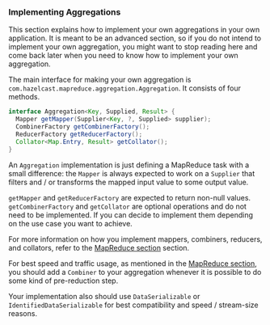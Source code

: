 
### Implementing Aggregations

This section explains how to implement your own aggregations in your own application. It
is meant to be an advanced section, so if you do not intend to implement your own aggregation, you might want to
stop reading here and come back later when you need to know how to implement your own
aggregation.

The main interface for making your own aggregation is `com.hazelcast.mapreduce.aggregation.Aggregation`. It consists of four
methods.
 
```java
interface Aggregation<Key, Supplied, Result> {
  Mapper getMapper(Supplier<Key, ?, Supplied> supplier);
  CombinerFactory getCombinerFactory();
  ReducerFactory getReducerFactory();
  Collator<Map.Entry, Result> getCollator();
}
```
 
An `Aggregation` implementation is just defining a MapReduce task with a small difference: the `Mapper`
is always expected to work on a `Supplier` that filters and / or transforms the mapped input value to some output value.

`getMapper` and `getReducerFactory` are expected to return non-null values. `getCombinerFactory` and `getCollator` are
optional operations and do not need to be implemented. If you can decide to implement them depending on the use case you want
to achieve.

For more information on how you implement mappers, combiners, reducers, and collators, refer to the
[MapReduce section](#mapreduce) section.

For best speed and traffic usage, as mentioned in the [MapReduce section](#mapreduce), you should add a `Combiner` to your aggregation
whenever it is possible to do some kind of pre-reduction step.

Your implementation also should use `DataSerializable` or `IdentifiedDataSerializable` for best compatibility and speed / stream-size
reasons.

<br></br>